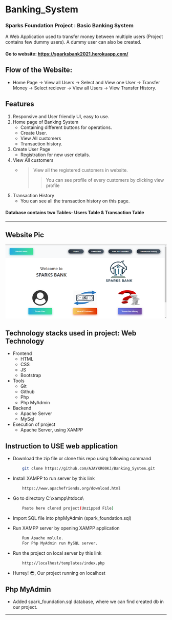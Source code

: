# Banking_System

### Sparks Foundation Project : Basic Banking System
A Web Application used to transfer money between multiple users (Project contains few dummy users). A dummy user can also be created.

#### Go to website: https://sparksbank2021.herokuapp.com/

## Flow of the Website: 
* Home Page -> View all Users -> Select and View one User -> Transfer Money -> Select reciever -> View all Users -> View Transfer History.

## Features

1. Responsive and User friendly UI, easy to use.
2. Home page of Banking System 
   * Containing different buttons for operations.
   * Create User.
   * View All customers
   * Transaction history. 
3. Create User Page
   * Registration for new user details.
4. View All customers
   * > View all the registered customers in website. 
       >> You can see profile of every customers by clicking view profile 
5. Transaction History
   * You can see all the transaction history on this page. 


#### Database contains two Tables- Users Table & Transaction Table

---
## Website Pic
![GitHub Logo](markdown-demo/home.png)
## Technology stacks used in project: Web Technology
*  Frontend
   * HTML
   * CSS
   * JS
   * Bootstrap
*  Tools
   * Git
   * Github
   * Php
   * Php MyAdmin
*  Backend
   * Apache Server
   * MySql
*  Execution of project
   * Apache Server, using XAMPP
   
## Instruction to USE web application

*  Download the zip file or clone this repo using following command
   
     ``` bash
         git clone https://github.com/AJAYKR00KJ/Banking_System.git
     ```
*  Install XAMPP to run server by this link
     ``` bash
         https://www.apachefriends.org/download.html
     ```    
         
*  Go to directory C:\xampp\htdocs\
     ``` bash
         Paste here cloned project(Unzipped File) 
     ```
*  Import SQL file into phpMyAdmin (spark_foundation.sql)

*  Run XAMPP server by opening XAMPP application
     ``` bash
         Run Apache molule.
         For Php MyAdmin run MySQL server. 
     ```     
*  Run the project on local server by this link
     ``` bash
         http://localhost/templates/index.php
     ```  
*  Hurrey! 😎, Our project running on localhost  

## Php MyAdmin

*  Added spark_foundation.sql database, where we can find created db in our project.

---
     
 
